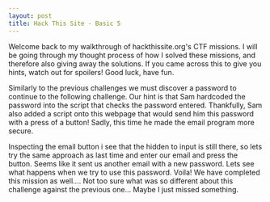 ```yaml
---
layout: post
title: Hack This Site - Basic 5
---
```


Welcome back to my walkthrough of hackthissite.org's CTF missions. I will be going through my thought process of how I solved these missions, and therefore also giving away the solutions. If you came across this to give you hints, watch out for spoilers! Good luck, have fun.

Similarly to the previous challenges we must discover a password to continue to the following challenge. Our hint is that Sam hardcoded the password into the script that checks the password entered. Thankfully, Sam also added a script onto this webpage that would send him this password with a press of a button! Sadly, this time he made the email program more secure.

Inspecting the email button i see that the hidden to input is still there, so lets try the same approach as last time and enter our email and press the button. Seems like it sent us another email with a new password. Lets see what happens when we try to use this password. Voila! We have completed this mission as well.... Not too sure what was so different about this challenge against the previous one... Maybe I just missed something.